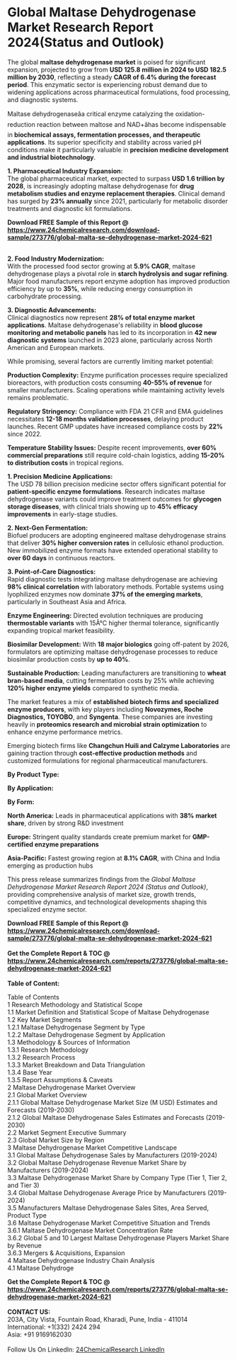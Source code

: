 <h1>Global Maltase Dehydrogenase Market Research Report 2024(Status and Outlook)</h1><p>The global <strong>maltase dehydrogenase market</strong> is poised for significant expansion, projected to grow from <strong>USD 125.8 million in 2024 to USD 182.5 million by 2030</strong>, reflecting a steady <strong>CAGR of 6.4% during the forecast period</strong>. This enzymatic sector is experiencing robust demand due to widening applications across pharmaceutical formulations, food processing, and diagnostic systems.</p><p>Maltase dehydrogenaseâa critical enzyme catalyzing the oxidation-reduction reaction between maltose and NAD+âhas become indispensable in <strong>biochemical assays, fermentation processes, and therapeutic applications</strong>. Its superior specificity and stability across varied pH conditions make it particularly valuable in <strong>precision medicine development and industrial biotechnology</strong>.</p><p><strong>1. Pharmaceutical Industry Expansion:</strong><br>
The global pharmaceutical market, expected to surpass <strong>USD 1.6 trillion by 2028</strong>, is increasingly adopting maltase dehydrogenase for <strong>drug metabolism studies and enzyme replacement therapies</strong>. Clinical demand has surged by <strong>23% annually</strong> since 2021, particularly for metabolic disorder treatments and diagnostic kit formulations.</p><div><b>Download FREE Sample of this Report @ 
            <a href="https://www.24chemicalresearch.com/download-sample/273776/global-malta-se-dehydrogenase-market-2024-621">
            https://www.24chemicalresearch.com/download-sample/273776/global-malta-se-dehydrogenase-market-2024-621</a></b></div><br><p><strong>2. Food Industry Modernization:</strong><br>
With the processed food sector growing at <strong>5.9% CAGR</strong>, maltase dehydrogenase plays a pivotal role in <strong>starch hydrolysis and sugar refining</strong>. Major food manufacturers report enzyme adoption has improved production efficiency by up to <strong>35%</strong>, while reducing energy consumption in carbohydrate processing.</p><p><strong>3. Diagnostic Advancements:</strong><br>
Clinical diagnostics now represent <strong>28% of total enzyme market applications</strong>. Maltase dehydrogenase's reliability in <strong>blood glucose monitoring and metabolic panels</strong> has led to its incorporation in <strong>42 new diagnostic systems</strong> launched in 2023 alone, particularly across North American and European markets.</p><p>While promising, several factors are currently limiting market potential:</p><p><strong>Production Complexity:</strong> Enzyme purification processes require specialized bioreactors, with production costs consuming <strong>40-55% of revenue</strong> for smaller manufacturers. Scaling operations while maintaining activity levels remains problematic.</p><p><strong>Regulatory Stringency:</strong> Compliance with FDA 21 CFR and EMA guidelines necessitates <strong>12-18 months validation processes</strong>, delaying product launches. Recent GMP updates have increased compliance costs by <strong>22%</strong> since 2022.</p><p><strong>Temperature Stability Issues:</strong> Despite recent improvements, <strong>over 60% commercial preparations</strong> still require cold-chain logistics, adding <strong>15-20% to distribution costs</strong> in tropical regions.</p><p><strong>1. Precision Medicine Applications:</strong><br>
The USD 78 billion precision medicine sector offers significant potential for <strong>patient-specific enzyme formulations</strong>. Research indicates maltase dehydrogenase variants could improve treatment outcomes for <strong>glycogen storage diseases</strong>, with clinical trials showing up to <strong>45% efficacy improvements</strong> in early-stage studies.</p><p><strong>2. Next-Gen Fermentation:</strong><br>
Biofuel producers are adopting engineered maltase dehydrogenase strains that deliver <strong>30% higher conversion rates</strong> in cellulosic ethanol production. New immobilized enzyme formats have extended operational stability to <strong>over 60 days</strong> in continuous reactors.</p><p><strong>3. Point-of-Care Diagnostics:</strong><br>
Rapid diagnostic tests integrating maltase dehydrogenase are achieving <strong>98% clinical correlation</strong> with laboratory methods. Portable systems using lyophilized enzymes now dominate <strong>37% of the emerging markets</strong>, particularly in Southeast Asia and Africa.</p><p><strong>Enzyme Engineering:</strong> Directed evolution techniques are producing <strong>thermostable variants</strong> with 15Â°C higher thermal tolerance, significantly expanding tropical market feasibility.</p><p><strong>Biosimilar Development:</strong> With <strong>18 major biologics</strong> going off-patent by 2026, formulators are optimizing maltase dehydrogenase processes to reduce biosimilar production costs by <strong>up to 40%</strong>.</p><p><strong>Sustainable Production:</strong> Leading manufacturers are transitioning to <strong>wheat bran-based media</strong>, cutting fermentation costs by 25% while achieving <strong>120% higher enzyme yields</strong> compared to synthetic media.</p><p>The market features a mix of <strong>established biotech firms and specialized enzyme producers</strong>, with key players including <strong>Novozymes, Roche Diagnostics, TOYOBO</strong>, and <strong>Syngenta</strong>. These companies are investing heavily in <strong>proteomics research and microbial strain optimization</strong> to enhance enzyme performance metrics.</p><p>Emerging biotech firms like <strong>Changchun Huili and Calzyme Laboratories</strong> are gaining traction through <strong>cost-effective production methods</strong> and customized formulations for regional pharmaceutical manufacturers.</p><p><strong>By Product Type:</strong></p><p><strong>By Application:</strong></p><p><strong>By Form:</strong></p><p><strong>North America:</strong> Leads in pharmaceutical applications with <strong>38% market share</strong>, driven by strong R&amp;D investment</p><p><strong>Europe:</strong> Stringent quality standards create premium market for <strong>GMP-certified enzyme preparations</strong></p><p><strong>Asia-Pacific:</strong> Fastest growing region at <strong>8.1% CAGR</strong>, with China and India emerging as production hubs</p><p>This press release summarizes findings from the <em>Global Maltase Dehydrogenase Market Research Report 2024 (Status and Outlook)</em>, providing comprehensive analysis of market size, growth trends, competitive dynamics, and technological developments shaping this specialized enzyme sector.</p><div><b>Download FREE Sample of this Report @ 
            <a href="https://www.24chemicalresearch.com/download-sample/273776/global-malta-se-dehydrogenase-market-2024-621">
            https://www.24chemicalresearch.com/download-sample/273776/global-malta-se-dehydrogenase-market-2024-621</a></b></div><br><div><b>Get the Complete Report & TOC @ 
            <a href="https://www.24chemicalresearch.com/reports/273776/global-malta-se-dehydrogenase-market-2024-621">
            https://www.24chemicalresearch.com/reports/273776/global-malta-se-dehydrogenase-market-2024-621</a></b></div><br>
            <b>Table of Content:</b><p>Table of Contents<br />
1 Research Methodology and Statistical Scope<br />
1.1 Market Definition and Statistical Scope of Maltase Dehydrogenase<br />
1.2 Key Market Segments<br />
1.2.1 Maltase Dehydrogenase Segment by Type<br />
1.2.2 Maltase Dehydrogenase Segment by Application<br />
1.3 Methodology & Sources of Information<br />
1.3.1 Research Methodology<br />
1.3.2 Research Process<br />
1.3.3 Market Breakdown and Data Triangulation<br />
1.3.4 Base Year<br />
1.3.5 Report Assumptions & Caveats<br />
2 Maltase Dehydrogenase Market Overview<br />
2.1 Global Market Overview<br />
2.1.1 Global Maltase Dehydrogenase Market Size (M USD) Estimates and Forecasts (2019-2030)<br />
2.1.2 Global Maltase Dehydrogenase Sales Estimates and Forecasts (2019-2030)<br />
2.2 Market Segment Executive Summary<br />
2.3 Global Market Size by Region<br />
3 Maltase Dehydrogenase Market Competitive Landscape<br />
3.1 Global Maltase Dehydrogenase Sales by Manufacturers (2019-2024)<br />
3.2 Global Maltase Dehydrogenase Revenue Market Share by Manufacturers (2019-2024)<br />
3.3 Maltase Dehydrogenase Market Share by Company Type (Tier 1, Tier 2, and Tier 3)<br />
3.4 Global Maltase Dehydrogenase Average Price by Manufacturers (2019-2024)<br />
3.5 Manufacturers Maltase Dehydrogenase Sales Sites, Area Served, Product Type<br />
3.6 Maltase Dehydrogenase Market Competitive Situation and Trends<br />
3.6.1 Maltase Dehydrogenase Market Concentration Rate<br />
3.6.2 Global 5 and 10 Largest Maltase Dehydrogenase Players Market Share by Revenue<br />
3.6.3 Mergers & Acquisitions, Expansion<br />
4 Maltase Dehydrogenase Industry Chain Analysis<br />
4.1 Maltase Dehydroge</p><div><b>Get the Complete Report & TOC @ 
            <a href="https://www.24chemicalresearch.com/reports/273776/global-malta-se-dehydrogenase-market-2024-621">
            https://www.24chemicalresearch.com/reports/273776/global-malta-se-dehydrogenase-market-2024-621</a></b></div><br><b>CONTACT US:</b><br>
            203A, City Vista, Fountain Road, Kharadi, Pune, India - 411014<br>
            International: +1(332) 2424 294<br>
            Asia: +91 9169162030 <br><br>
            Follow Us On LinkedIn: <a href="https://www.linkedin.com/company/24chemicalresearch/">24ChemicalResearch LinkedIn</a>